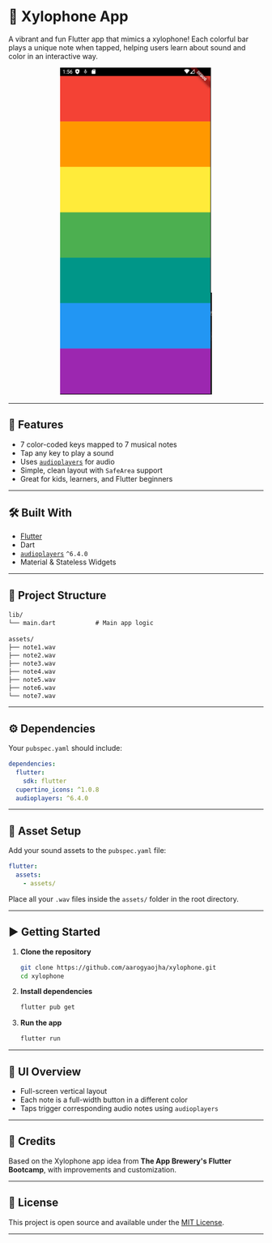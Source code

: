 # 🎼 Xylophone App

A vibrant and fun Flutter app that mimics a xylophone! Each colorful bar plays a unique note when tapped, helping users learn about sound and color in an interactive way.

<p align="center">
  <img src="assets/preview.png" alt="Xylophone App Preview" width="300"/>
</p>

---

## 🎵 Features

- 7 color-coded keys mapped to 7 musical notes
- Tap any key to play a sound
- Uses [`audioplayers`](https://pub.dev/packages/audioplayers) for audio
- Simple, clean layout with `SafeArea` support
- Great for kids, learners, and Flutter beginners

---

## 🛠️ Built With

- [Flutter](https://flutter.dev/)
- Dart
- [`audioplayers`](https://pub.dev/packages/audioplayers) `^6.4.0`
- Material & Stateless Widgets

---

## 📁 Project Structure

```
lib/
└── main.dart           # Main app logic

assets/
├── note1.wav
├── note2.wav
├── note3.wav
├── note4.wav
├── note5.wav
├── note6.wav
└── note7.wav
```

---

## ⚙️ Dependencies

Your `pubspec.yaml` should include:

```yaml
dependencies:
  flutter:
    sdk: flutter
  cupertino_icons: ^1.0.8
  audioplayers: ^6.4.0
```

---

## 🎵 Asset Setup

Add your sound assets to the `pubspec.yaml` file:

```yaml
flutter:
  assets:
    - assets/
```

Place all your `.wav` files inside the `assets/` folder in the root directory.

---

## ▶️ Getting Started

1. **Clone the repository**

   ```bash
   git clone https://github.com/aarogyaojha/xylophone.git
   cd xylophone
   ```

2. **Install dependencies**

   ```bash
   flutter pub get
   ```

3. **Run the app**
   ```bash
   flutter run
   ```

---

## 📱 UI Overview

- Full-screen vertical layout
- Each note is a full-width button in a different color
- Taps trigger corresponding audio notes using `audioplayers`

---

## 🙏 Credits

Based on the Xylophone app idea from **The App Brewery's Flutter Bootcamp**, with improvements and customization.

---

## 📄 License

This project is open source and available under the [MIT License](LICENSE).

---
